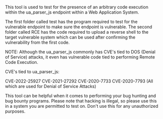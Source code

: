 This tool is used to test for the presence of an arbitrary code execution within the ua_parser_js endpoint within a Web Application System. 

The first folder called test has the program required to test for the vulnerable endpoint to make sure the endpoint is vulnerable. The second folder called RCE has the code required to upload a reverse shell to the target vulnerable system which can be used after confirming the vulnerability from the first code. 

NOTE: Although the ua_parser_js commonly has CVE's tied to DOS (Denial of Service) attacks, it even has vulnerable code tied to performing Remote Code Execution.

CVE's tied to ua_parser_js:

CVE-2022-25927 CVE-2021-27292 CVE-2020-7733 CVE-2020-7793 (All which are used for Denial of Service Attacks)

This tool can be helpful when it comes to performing your bug hunting and bug bounty programs. Please note that hacking is illegal, so please use this in a system you are permitted to test on. Don't use this for any unauthorized purposes.
